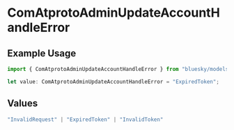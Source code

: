 # ComAtprotoAdminUpdateAccountHandleError

## Example Usage

```typescript
import { ComAtprotoAdminUpdateAccountHandleError } from "bluesky/models/errors";

let value: ComAtprotoAdminUpdateAccountHandleError = "ExpiredToken";
```

## Values

```typescript
"InvalidRequest" | "ExpiredToken" | "InvalidToken"
```